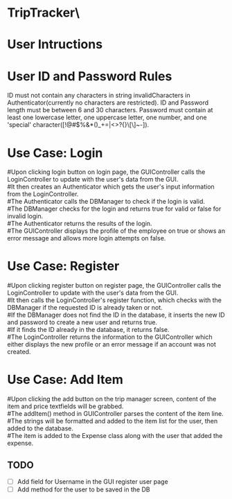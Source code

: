 # TripTracker\
#####
# User Intructions
#####
# User ID and Password Rules
ID must not contain any characters in string invalidCharacters in Authenticator(currently no characters are restricted).
ID and Password length must be between 6 and 30 characters.
Password must contain at least one lowercase letter, one uppercase letter, one number, and one 'special' character([!@#$%&*()_+=|<>?{}\\[\\]~-]).
#####
#####
#####
# Use Case: Login
#Upon clicking login button on login page, the GUIController calls the LoginController to update with the user's data from the GUI.<br>
#It then creates an Authenticator which gets the user's input information from the LoginController.<br>
#The Authenticator calls the DBManager to check if the login is valid.<br>
#The DBManager checks for the login and returns true for valid or false for invalid login.<br>
#The Authenticator returns the results of the login.<br>
#The GUIController displays the profile of the employee on true or shows an error message and allows more login attempts on false.<br>
#####
# Use Case: Register
#Upon clicking register button on register page, the GUIController calls the LoginController to update with the user's data from the GUI.<br>
#It then calls the LoginController's register function, which checks with the DBManager if the requested ID is already taken or not.<br>
#If the DBManager does not find the ID in the database, it inserts the new ID and password to create a new user and returns true.<br>
#If it finds the ID already in the database, it returns false.<br>
#The LoginController returns the information to the GUIController which either displays the new profile or an error message if an account was not created.<br>
#####
# Use Case: Add Item
#Upon clicking the add button on the trip manager screen, content of the item and price textfields will be grabbed.<br>
#The addItem() method in GUIController parses the content of the item line.<br>
#The strings will be formatted and added to the item list for the user, then added to the database.<br>
#The item is added to the Expense class along with the user that added the expense.<br>
#####


## TODO
- [ ] Add field for Username in the GUI register user page
- [ ] Add method for the user to be saved in the DB
